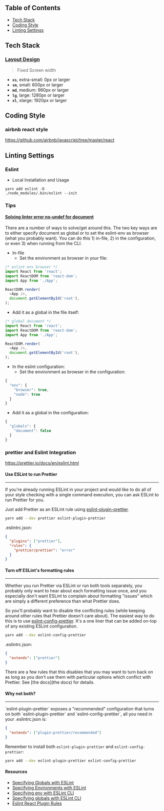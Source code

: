 ## Table of Contents
- [Tech Stack](#tech-stack)
- [Coding Style](#coding-style)
- [Linting Settings](#linting-settings)

## Tech Stack
### [Layout Design](https://material-ui.com/layout/basics/)
> Fixed Screen width
- **`xs`**, extra-small: 0px or larger  
- **`sm`**, small: 600px or larger  
- **`md`**, medium: 960px or larger  
- **`lg`**, large: 1280px or larger  
- **`xl`**, xlarge: 1920px or larger  

## Coding Style

### airbnb react style
https://github.com/airbnb/javascript/tree/master/react

## Linting Settings
### Eslint
- Local Installation and Usage
```
yarn add eslint -D
./node_modules/.bin/eslint --init
```
### Tips
#### [Solving linter error no-undef for document](https://stackoverflow.com/questions/41858052/solving-linter-error-no-undef-for-document)

There are a number of ways to solve/get around this. The two key ways are to either specify document as global or to set the eslint-env as browser (what you probably want). You can do this 1) in-file, 2) in the configuration, or even 3) when running from the CLI.
- In-file
  - Set the environment as browser in your file:
```js
/* eslint-env browser */
import React from 'react';
import ReactDOM from 'react-dom';
import App from './App';

ReactDOM.render(
  <App />,
  document.getElementById('root'),
);
```
  - Add it as a global in the file itself:
```js
/* global document */
import React from 'react';
import ReactDOM from 'react-dom';
import App from './App';

ReactDOM.render(
  <App />,
  document.getElementById('root'),
);
```

- In the eslint configuration:
  - Set the environment as browser in the configuration:
```js
{
  "env": {
    "browser": true,
    "node": true
  }
}
```

  - Add it as a global in the configuration:
```js
{
  "globals": {
    "document": false
  }
}
```

### prettier and Eslint Integration
https://prettier.io/docs/en/eslint.html
#### Use ESLint to run Prettier
<hr>
If you're already running ESLint in your project and would like to do all of your style checking with a single command execution, you can ask ESLint to run Prettier for you.

Just add Prettier as an ESLint rule using [eslint-plugin-prettier](https://github.com/prettier/eslint-plugin-prettier).
```bash
yarn add --dev prettier eslint-plugin-prettier
```
.eslintrc.json:
```json
{
  "plugins": ["prettier"],
  "rules": {
    "prettier/prettier": "error"
  }
}
```
#### Turn off ESLint's formatting rules
<hr>
Whether you run Prettier via ESLint or run both tools separately, you probably only want to hear about each formatting issue once, and you especially don't want ESLint to complain about formatting "issues" which are simply a different preference than what Prettier does.

So you'll probably want to disable the conflicting rules (while keeping around other rules that Prettier doesn't care about). The easiest way to do this is to use [eslint-config-prettier](https://github.com/prettier/eslint-config-prettier). It's a one liner that can be added on-top of any existing ESLint configuration.

```bash
yarn add --dev eslint-config-prettier
```

.eslintrc.json:
```json
{
  "extends": ["prettier"]
}
```
There are a few rules that this disables that you may want to turn back on as long as you don't use them with particular options which conflict with Prettier. See [the docs](the docs) for details.


#### Why not both?
<hr>
`eslint-plugin-prettier` exposes a "recommended" configuration that turns on both `eslint-plugin-prettier` and `eslint-config-prettier`, all you need in your .eslintrc.json is:

```json
{
  "extends": ["plugin:prettier/recommended"]
}
```

Remember to install both `eslint-plugin-prettier` and `eslint-config-prettier`:

```bash
yarn add --dev eslint-plugin-prettier eslint-config-prettier
```

#### Resources
- [Specifying Globals with ESLint](http://eslint.org/docs/user-guide/configuring#specifying-globals)
- [Specifying Environments with ESLint](http://eslint.org/docs/user-guide/configuring#specifying-environments)
- [Specifying env with ESLint CLI](http://eslint.org/docs/user-guide/command-line-interface#env)
- [Specifying globals with ESLint CLI](http://eslint.org/docs/user-guide/command-line-interface#global)
- [Eslint React Plugin Rules](https://github.com/yannickcr/eslint-plugin-react/tree/master/docs/rules)